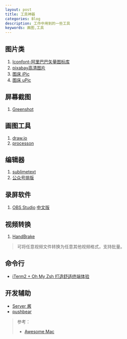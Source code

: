 ```yaml
---
layout: post
title: 工具神器
categories: Blog
description: 工作中用到的一些工具
keywords: 画图,工具
---
```


## 图片类

1. [Iconfont-阿里巴巴矢量图标库](https://link.zhihu.com/?target=http%3A//www.iconfont.cn/)
2. [pixabay高清图片](https://pixabay.com/)
3. [图床 iPic](https://toolinbox.net/iPic/)
4. [图床 uPic](https://sspai.com/post/55933)

## 屏幕截图
1. [Greenshot](http://getgreenshot.org/)

## 画图工具
1. [draw.io](https://www.draw.io/)
2. [processon](www.processon.com)

## 编辑器
1. [sublimetext](http://sublimetext.iaixue.com/dl/)
2. [公众号排版](http://blog.didispace.com/tools/online-markdown/)

## 录屏软件
1. [OBS Studio](https://obsproject.com/download)
    [中文版](http://www.obsapp.net/)

## 视频转换
1. [HandBrake](https://github.com/HandBrake/HandBrake)
  
  >可将任意视频文件转换为任意其他视频格式，支持批量。

##  命令行

- [iTerm2 + Oh My Zsh 打造舒适终端体验](https://github.com/sirius1024/iterm2-with-oh-my-zsh)

## 开发辅助

- [Server 酱](http://sc.ftqq.com/3.version)
- [pushbear](http://pushbear.ftqq.com)

> 参考：
>
> - [Awesome Mac](https://github.com/jaywcjlove/awesome-mac/blob/master/README-zh.md)

